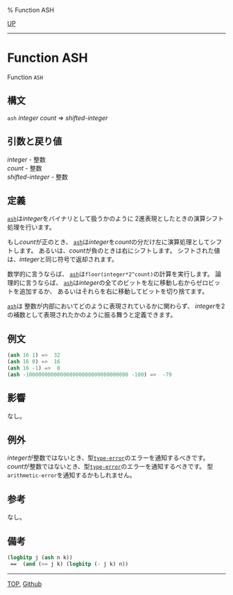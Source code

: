 % Function ASH

[UP](12.2.html)  

---

# Function **ASH**


Function `ASH`


## 構文

`ash` *integer* *count* => *shifted-integer*


## 引数と戻り値

*integer* - 整数  
*count* - 整数  
*shifted-integer* - 整数


## 定義

[`ash`](12.2.ash.html)は*integer*をバイナリとして扱うかのように
2進表現としたときの演算シフト処理を行います。

もし*count*が正のとき、
[`ash`](12.2.ash.html)は*integer*を*count*の分だけ左に演算処理としてシフトします。
あるいは、*count*が負のときは右にシフトします。
シフトされた値は、*integer*と同じ符号で返却されます。

数学的に言うならば、
[`ash`](12.2.ash.html)は`floor(integer*2^count)`の計算を実行します。
論理的に言うならば、
[`ash`](12.2.ash.html)は*integer*の全てのビットを左に移動し右からゼロビットを追加するか、
あるいはそれらを右に移動してビットを切り捨てます。

[`ash`](12.2.ash.html)は
整数が内部においてどのように表現されているかに関わらず、
*integer*を2の補数として表現されたかのように振る舞うと定義できます。


## 例文

```lisp
(ash 16 1) =>  32
(ash 16 0) =>  16
(ash 16 -1) =>  8
(ash -100000000000000000000000000000000 -100) =>  -79
```


## 影響

なし。


## 例外

*integer*が整数ではないとき、型[`type-error`](4.4.type-error.html)のエラーを通知するべきです。
*count*が整数ではないとき、型[`type-error`](4.4.type-error.html)のエラーを通知するべきです。
型`arithmetic-error`を通知するかもしれません。


## 参考

なし。


## 備考

```lisp
(logbitp j (ash n k))
 ==  (and (>= j k) (logbitp (- j k) n))
```


---
[TOP](index.html),  [Github](https://github.com/nptcl/npt-japanese)

